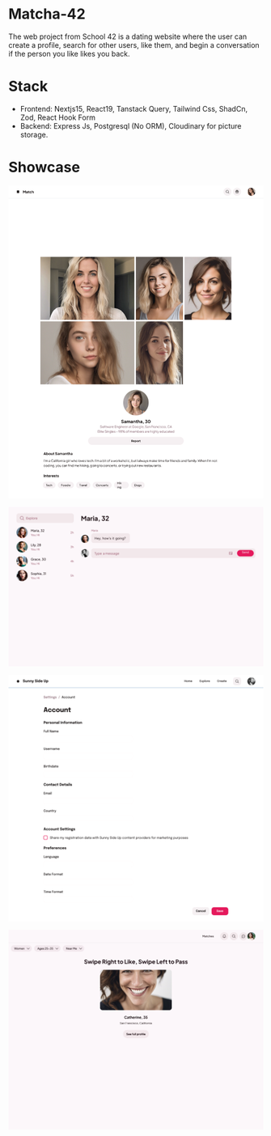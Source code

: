 # Matcha-42

The web project from School 42 is a dating website where the user can create a profile, search for other users, like them, and begin a conversation if the person you like likes you back.

# Stack

- Frontend: Nextjs15, React19, Tanstack Query, Tailwind Css, ShadCn, Zod, React Hook Form
- Backend: Express Js, Postgresql (No ORM), Cloudinary for picture storage.

# Showcase

![public profile](./showcase/1.png)

![chat](./showcase/2.png)

![profile](./showcase/3.png)

![home](./showcase/4.png)
